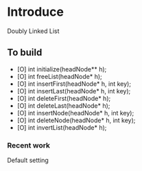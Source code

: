 # Introduce
Doubly Linked List

## To build
- [O] int initialize(headNode** h);
- [O] int freeList(headNode* h);
- [O] int insertFirst(headNode* h, int key);
- [O] int insertLast(headNode* h, int key);
- [O] int deleteFirst(headNode* h);
- [O] int deleteLast(headNode* h);
- [O] int insertNode(headNode* h, int key);
- [O] int deleteNode(headNode* h, int key);
- [O] int invertList(headNode* h);


### Recent work
Default setting